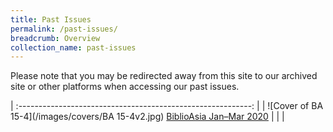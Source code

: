 ```yaml
---
title: Past Issues
permalink: /past-issues/
breadcrumb: Overview
collection_name: past-issues
---
```


Please note that you may be redirected away from this site to our archived site or other platforms when accessing our past issues. 

| :----------------------------------------------------------: |
| ![Cover of BA 15-4](/images/covers/BA 15-4v2.jpg) [BiblioAsia Jan–Mar 2020](http://www.nlb.gov.sg/biblioasia/category/vol-15-issue-4/) |
|                                                              |


